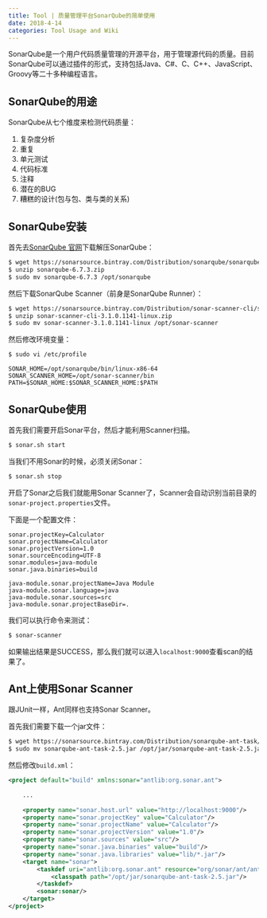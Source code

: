 ```yaml
---
title: Tool | 质量管理平台SonarQube的简单使用
date: 2018-4-14
categories: Tool Usage and Wiki
---
```


SonarQube是一个用户代码质量管理的开源平台，用于管理源代码的质量。目前SonarQube可以通过插件的形式，支持包括Java、C#、C、C++、JavaScript、Groovy等二十多种编程语言。

<!-- more -->

## SonarQube的用途

SonarQube从七个维度来检测代码质量：

1. 复杂度分析
2. 重复
3. 单元测试
4. 代码标准
5. 注释
6. 潜在的BUG
7. 糟糕的设计(包与包、类与类的关系)

## SonarQube安装

首先去[SonarQube 官网](https://www.sonarqube.org/downloads/)下载解压SonarQube：

```sh
$ wget https://sonarsource.bintray.com/Distribution/sonarqube/sonarqube-6.7.3.zip
$ unzip sonarqube-6.7.3.zip
$ sudo mv sonarqube-6.7.3 /opt/sonarqube
```

然后下载SonarQube Scanner（前身是SonarQube Runner）：

```sh
$ wget https://sonarsource.bintray.com/Distribution/sonar-scanner-cli/sonar-scanner-cli-3.1.0.1141-linux.zip
$ unzip sonar-scanner-cli-3.1.0.1141-linux.zip
$ sudo mv sonar-scanner-3.1.0.1141-linux /opt/sonar-scanner
```

然后修改环境变量：

```sh
$ sudo vi /etc/profile
```

```shell
SONAR_HOME=/opt/sonarqube/bin/linux-x86-64
SONAR_SCANNER_HOME=/opt/sonar-scanner/bin
PATH=$SONAR_HOME:$SONAR_SCANNER_HOME:$PATH
```

## SonarQube使用

首先我们需要开启Sonar平台，然后才能利用Scanner扫描。

```sh
$ sonar.sh start
```

当我们不用Sonar的时候，必须关闭Sonar：

```sh
$ sonar.sh stop
```

开启了Sonar之后我们就能用Sonar Scanner了，Scanner会自动识别当前目录的`sonar-project.properties`文件。

下面是一个配置文件：

```
sonar.projectKey=Calculator
sonar.projectName=Calculator
sonar.projectVersion=1.0
sonar.sourceEncoding=UTF-8
sonar.modules=java-module
sonar.java.binaries=build

java-module.sonar.projectName=Java Module
java-module.sonar.language=java
java-module.sonar.sources=src
java-module.sonar.projectBaseDir=.
```

我们可以执行命令来测试：

```sh
$ sonar-scanner
```

如果输出结果是SUCCESS，那么我们就可以进入`localhost:9000`查看scan的结果了。

## Ant上使用Sonar Scanner

跟JUnit一样，Ant同样也支持Sonar Scanner。

首先我们需要下载一个jar文件：

```sh
$ wget https://sonarsource.bintray.com/Distribution/sonarqube-ant-task/sonarqube-ant-task-2.5.jar
$ sudo mv sonarqube-ant-task-2.5.jar /opt/jar/sonarqube-ant-task-2.5.jar
```

然后修改`build.xml`：

```xml
<project default="build" xmlns:sonar="antlib:org.sonar.ant">
    
    ...
    
    <property name="sonar.host.url" value="http://localhost:9000"/>
    <property name="sonar.projectKey" value="Calculator"/>
    <property name="sonar.projectName" value="Calculator"/>
    <property name="sonar.projectVersion" value="1.0"/>
    <property name="sonar.sources" value="src"/>
    <property name="sonar.java.binaries" value="build"/>
    <property name="sonar.java.libraries" value="lib/*.jar"/>
    <target name="sonar">
        <taskdef uri="antlib:org.sonar.ant" resource="org/sonar/ant/antlib.xml">
            <classpath path="/opt/jar/sonarqube-ant-task-2.5.jar"/>
        </taskdef>
        <sonar:sonar/>
    </target>
</project>
```

